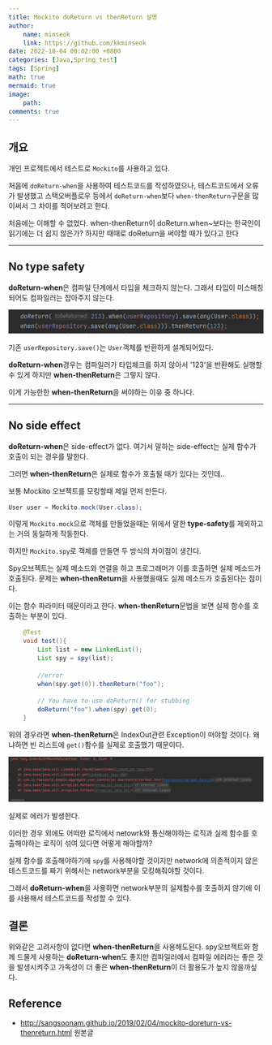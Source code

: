 ```yaml
---
title: Mockito doReturn vs thenReturn 설명
author: 
    name: minseok
    link: https://github.com/kkminseok
date: 2022-10-04 00:02:00 +0800
categories: [Java,Spring_test]
tags: [Spring]
math: true
mermaid: true
image: 
    path: 
comments: true
---
```


## **개요**

개인 프로젝트에서 테스트로 `Mockito`를 사용하고 있다.

처음에 `doReturn-when`을 사용하여 테스트코드를 작성하였으나, 테스트코드에서 오류가 발생했고 스택오버플로우 등에서 `doReturn-when`보다 `when-thenReturn`구문을 많이써서 그 차이를 적어보려고 한다.

처음에는 이해할 수 없었다. when-thenReturn이 doReturn.when~보다는 한국인이 읽기에는 더 쉽지 않은가? 하지만 때때로 doReturn을 써야할 때가 있다고 한다

-----

## **No type safety**

**doReturn-when**은 컴파일 단계에서 타입을 체크하지 않는다. 그래서 타입이 미스매칭 되어도 컴파일러는 잡아주지 않는다.

![](/assets/img/realworld/doReturn_thenReturn.png)

기존 `userRepository.save()`는 `User`객체를 반환하게 설계되어있다.

**doReturn-when**경우는 컴파일러가 타입체크를 하지 않아서 '123'을 반환해도 실행할 수 있게 하지만 **when-thenReturn**은 그렇지 않다.

이게 가능한한 **when-thenReturn**을 써야하는 이유 중 하나다.

-----

## **No side effect**

**doReturn-when**은 side-effect가 없다. 여기서 말하는 side-effect는 실제 함수가 호출이 되는 경우를 말한다.

그러면 **when-thenReturn**은 실제로 함수가 호출될 때가 있다는 것인데..

보통 Mockito 오브젝트를 모킹할때 제일 먼저 만든다.

```java
User user = Mockito.mock(User.class);
```

이렇게 `Mockito.mock`으로 객체를 만들었을때는 위에서 말한 **type-safety**를 제외하고는 거의 동일하게 작동한다.

하지만 `Mockito.spy`로 객체를 만들면 두 방식의 차이점이 생긴다.

Spy오브젝트는 실제 메소드와 연결을 하고 프로그래머가 이를 호출하면 실제 메소드가 호출된다. 문제는 **when-thenReturn**을 사용했을때도 실제 메소드가 호출된다는 점이다. 

이는 함수 파라미터 때문이라고 한다. **when-thenReturn**문법을 보면 실제 함수를 호출하는 부분이 있다.

```java
    @Test
    void test(){
        List list = new LinkedList();
        List spy = spy(list);

        //error
        when(spy.get(0)).thenReturn("foo");

        // You have to use doReturn() for stubbing
        doReturn("foo").when(spy).get(0);
    }
```

위의 경우라면 **when-thenReturn**은 IndexOut관련 Exception이 떠야할 것이다. 왜냐하면 빈 리스트에 `get()`함수를 실제로 호출했기 때문이다.

![](/assets/img/realworld/reallyAct.png)

실제로 에러가 발생한다.

이러한 경우 외에도 어떠한 로직에서 netowrk와 통신해야하는 로직과 실제 함수를 호출해야하는 로직이 섞여 있다면 어떻게 해야할까?

실제 함수를 호출해야하기에 `spy`를 사용해야할 것이지만 network에 의존적이지 않은 테스트코드를 짜기 위해서는 network부분을 모킹해줘야할 것이다.

그래서 **doReturn-when**을 사용하면 network부분의 실제함수를 호출하지 않기에 이를 사용해서 테스트코드를 작성할 수 있다.

## 결론

위와같은 고려사항이 없다면 **when-thenReturn**을 사용해도된다.
spy오브젝트와 함께 드물게 사용하는 **doReturn-when**도 좋지만 컴파일러에서 컴파일 에러라는 좋은 것을 발생시켜주고 가독성이 더 좋은 **when-thenReturn**이 더 활용도가 높지 않을까싶다.



## Reference

- <http://sangsoonam.github.io/2019/02/04/mockito-doreturn-vs-thenreturn.html> 원본글